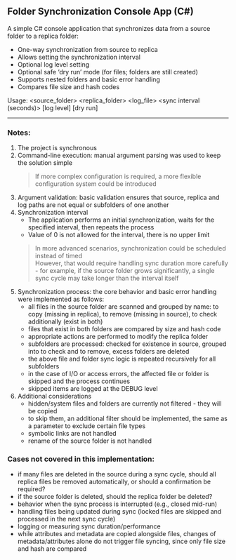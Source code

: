 ## Folder Synchronization Console App (C#)

A simple C# console application that synchronizes data from a source folder to a replica folder:
- One-way synchronization from source to replica  
- Allows setting the synchronization interval  
- Optional log level setting  
- Optional safe ‘dry run’ mode (for files; folders are still created)  
- Supports nested folders and basic error handling  
- Compares file size and hash codes

Usage: <source_folder> <replica_folder> <log_file> <sync interval (seconds)> [log level] [dry run]
____________________________________________________________________________________________________
### Notes:  
1. The project is synchronous
1. Command-line execution: manual argument parsing was used to keep the solution simple  
    > If more complex configuration is required, a more flexible configuration system could be introduced 
1. Argument validation: basic validation ensures that source, replica and log paths are not equal or subfolders of one another  
1. Synchronization interval  
   - The application performs an initial synchronization, waits for the specified interval, then repeats the process  
   - Value of 0 is not allowed for the interval, there is no upper limit  
    > In more advanced scenarios, synchronization could be scheduled instead of timed  
    > However, that would require handling sync duration more carefully - for example, if the source folder grows significantly, a single sync cycle may take longer than the interval itself  
1. Synchronization process: the core behavior and basic error handling were implemented as follows:  
     - all files in the source folder are scanned and grouped by name: to copy (missing in replica), to remove (missing in source), to check additionally (exist in both)  
     - files that exist in both folders are compared by size and hash code  
     - appropriate actions are performed to modify the replica folder  
     - subfolders are processed: checked for existence in source, grouped into to check and to remove, excess folders are deleted  
     - the above file and folder sync logic is repeated recursively for all subfolders 
     - in the case of I/O or access errors, the affected file or folder is skipped and the process continues  
     - skipped items are logged at the DEBUG level
1. Additional considerations  
     - hidden/system files and folders are currently not filtered - they will be copied  
     - to skip them, an additional filter should be implemented, the same as a parameter to exclude certain file types    
     - symbolic links are not handled
     - rename of the source folder is not handled  

### Cases not covered in this implementation:
   - if many files are deleted in the source during a sync cycle, should all replica files be removed automatically, or should a confirmation be required?
   - if the source folder is deleted, should the replica folder be deleted? 
   - behavior when the sync process is interrupted (e.g., closed mid-run)
   - handling files being updated during sync (locked files are skipped and processed in the next sync cycle)  
   - logging or measuring sync duration/performance
   - while attributes and metadata are copied alongside files, changes of metadata/attributes alone do not trigger file syncing, since only file size and hash are compared
